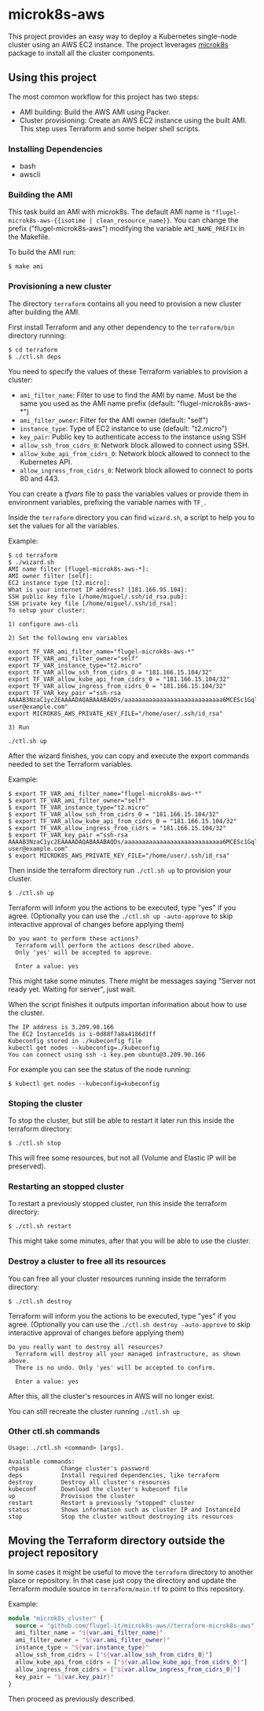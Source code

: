 # microk8s-aws

This project provides an easy way to deploy a Kubernetes single-node cluster using an AWS EC2 instance. The project leverages [microk8s](http://microk8s.io) package to install all the cluster components.

## Using this project

The most common workflow for this project has two steps:

* AMI building: Build the AWS AMI using Packer.
* Cluster provisioning: Create an AWS EC2 instance using the built AMI. This step uses Terraform and some helper shell scripts.

### Installing Dependencies

* bash
* awscli

### Building the AMI

This task build an AMI with microk8s. The default AMI name is `"flugel-microk8s-aws-{{isotime | clean_resource_name}}`.
You can change the prefix ("flugel-microk8s-aws") modifying the variable `AMI_NAME_PREFIX` in the Makefile.

To build the AMI run:

```console
$ make ami
```

### Provisioning a new cluster

The directory `terraform` contains all you need to provision a new cluster after building the AMI.

First install Terraform and any other dependency to the `terraform/bin` directory running:

```console
$ cd terraform
$ ./ctl.sh deps
```

You need to specify the values of these Terraform variables to provision a cluster:

* `ami_filter_name`: Filter to use to find the AMI by name. Must be the same you used as the AMI name prefix (default: "flugel-microk8s-aws-*")
* `ami_filter_owner`: Filter for the AMI owner (default: "self")
* `instance_type`: Type of EC2 instance to use (default: "t2.micro")
* `key_pair`: Public key to authenticate access to the instance using SSH
* `allow_ssh_from_cidrs_0`: Network block allowed to connect using SSH.
* `allow_kube_api_from_cidrs_0`: Network block allowed to connect to the Kubernetes API.
* `allow_ingress_from_cidrs_0`: Network block allowed to connect to ports 80 and 443.

You can create a *tfvars* file to pass the variables values or provide them in environment variables, prefixing the variable names with `TF_`.

Inside the `terraform` directory you can find `wizard.sh`, a script to help you to set the values for all the variables.

Example:
```console
$ cd terraform
$ ./wizard.sh
AMI name filter [flugel-microk8s-aws-*]: 
AMI owner filter [self]: 
EC2 instance type [t2.micro]: 
What is your internet IP address? [181.166.95.104]: 
SSH public key file [/home/miguel/.ssh/id_rsa.pub]: 
SSH private key file [/home/miguel/.ssh/id_rsa]: 
To setup your cluster:

1) configure aws-cli

2) Set the following env variables

export TF_VAR_ami_filter_name="flugel-microk8s-aws-*"
export TF_VAR_ami_filter_owner="self"
export TF_VAR_instance_type="t2.micro"
export TF_VAR_allow_ssh_from_cidrs_0 = "181.166.15.104/32"
export TF_VAR_allow_kube_api_from_cidrs_0 = "181.166.15.104/32"
export TF_VAR_allow_ingress_from_cidrs_0 = "181.166.15.104/32"
export TF_VAR_key_pair ="ssh-rsa AAAAB3NzaC1yc2EAAAADAQABAAABAQDs/aaaaaaaaaaaaaaaaaaaaaaaaaaaa6MCESc1GqlwCUzBztpfwtsHS+x4cYpPBz4Lgb4epOaoRYkTkcADtT7q8k7ldWhocnC4OLPqBn91/cH0Cr19Okfzro26YZerKopno7laZLHLMaOpYFjaa4vM2kW40MH2G5wkLzdU8Wt8WLGIhS+2qQyDtiEdq2wxEH0zQKYyMZO7wOnLIV9rV+v7fg1O29X+26aAOG6qgbdwdEncnbdVG1mj1eDBDKdK1Ajj7zNpMAR+Kjm+cETjaFiomfyrDZ4nzPMYzt1hoGlRuchv/2VJNuGLfEXbNND3y4FuPBjmbEr+xknbLkr user@example.com"
export MICROK8S_AWS_PRIVATE_KEY_FILE="/home/user/.ssh/id_rsa"

3) Run

./ctl.sh up
```

After the wizard finishes, you can copy and execute the export commands needed to set the Terraform variables.

Example:

```console
$ export TF_VAR_ami_filter_name="flugel-microk8s-aws-*"
$ export TF_VAR_ami_filter_owner="self"
$ export TF_VAR_instance_type="t2.micro"
$ export TF_VAR_allow_ssh_from_cidrs_0 = "181.166.15.104/32"
$ export TF_VAR_allow_kube_api_from_cidrs_0 = "181.166.15.104/32"
$ export TF_VAR_allow_ingress_from_cidrs = "181.166.15.104/32"
$ export TF_VAR_key_pair ="ssh-rsa AAAAB3NzaC1yc2EAAAADAQABAAABAQDs/aaaaaaaaaaaaaaaaaaaaaaaaaaaa6MCESc1GqlwCUzBztpfwtsHS+x4cYpPBz4Lgb4epOaoRYkTkcADtT7q8k7ldWhocnC4OLPqBn91/cH0Cr19Okfzro26YZerKopno7laZLHLMaOpYFjaa4vM2kW40MH2G5wkLzdU8Wt8WLGIhS+2qQyDtiEdq2wxEH0zQKYyMZO7wOnLIV9rV+v7fg1O29X+26aAOG6qgbdwdEncnbdVG1mj1eDBDKdK1Ajj7zNpMAR+Kjm+cETjaFiomfyrDZ4nzPMYzt1hoGlRuchv/2VJNuGLfEXbNND3y4FuPBjmbEr+xknbLkr user@example.com"
$ export MICROK8S_AWS_PRIVATE_KEY_FILE="/home/user/.ssh/id_rsa"
```

Then inside the terraform directory run `./ctl.sh up` to provision your cluster.

```console
$ ./ctl.sh up
```

Terraform will inform you the actions to be executed, type "yes" if you agree. (Optionally you can use the `./ctl.sh up -auto-approve` to skip interactive approval of changes before applying them)

```console
Do you want to perform these actions?
  Terraform will perform the actions described above.
  Only 'yes' will be accepted to approve.

  Enter a value: yes
```

This might take some minutes. There might be messages saying "Server not ready yet. Waiting for server", just wait.

When the script finishes it outputs importan information about how to use the cluster.

```console
The IP address is 3.209.90.166
The EC2 InstanceIds is i-0d88f7a8a4186d1ff
Kubeconfig stored in ./kubeconfig file
kubectl get nodes --kubeconfig=./kubeconfig
You can connect using ssh -i key.pem ubuntu@3.209.90.166
```

For example you can see the status of the node running:

```console
$ kubectl get nodes --kubeconfig=kubeconfig
```

### Stoping the cluster

To stop the cluster, but still be able to restart it later run this inside the terraform directory:

```console
$ ./ctl.sh stop
```

This will free some resources, but not all (Volume and Elastic IP will be preserved).

### Restarting an stopped cluster

To restart a previously stopped cluster, run this inside the terraform directory:

```console
$ ./ctl.sh restart
```

This might take some minutes, after that you will be able to use the cluster.


### Destroy a cluster to free all its resources

You can free all your cluster resources running inside the terraform directory:

```console
$ ./ctl.sh destroy
```

Terraform will inform you the actions to be executed, type "yes" if you agree.  (Optionally you can use the `./ctl.sh destroy -auto-approve` to skip interactive approval of changes before applying them)

```console
Do you really want to destroy all resources?
  Terraform will destroy all your managed infrastructure, as shown above.
  There is no undo. Only 'yes' will be accepted to confirm.

  Enter a value: yes
```

After this, all the cluster's resources in AWS will no longer exist.

You can still recreate the cluster running `./ctl.sh up`

### Other ctl.sh commands

```
Usage: ./ctl.sh <command> [args].

Available commands:
chpass         Change cluster's password
deps           Install required dependencies, like terraform
destroy        Destroy all cluster's resources
kubeconf       Download the cluster's kubeconf file
up             Provision the cluster
restart        Restart a previously "stopped" cluster
status         Shows information such as cluster IP and InstanceId
stop           Stop the cluster without destroying its resources
```

## Moving the Terraform directory outside the project repository

In some cases it might be useful to move the `terraform` directory to another place or repository. In that case just copy the directory and update the Terraform module source in `terraform/main.tf` to point to this repository.


Example:

```terraform
module "microk8s_cluster" {
  source = "github.com/flugel-it/microk8s-aws//terraform-microk8s-aws"
  ami_filter_name = "${var.ami_filter_name}"
  ami_filter_owner = "${var.ami_filter_owner}"
  instance_type = "${var.instance_type}"
  allow_ssh_from_cidrs = ["${var.allow_ssh_from_cidrs_0}"]
  allow_kube_api_from_cidrs = ["${var.allow_kube_api_from_cidrs_0}"]
  allow_ingress_from_cidrs = ["${var.allow_ingress_from_cidrs_0}"]
  key_pair = "${var.key_pair}"
}
```

Then proceed as previously described.
